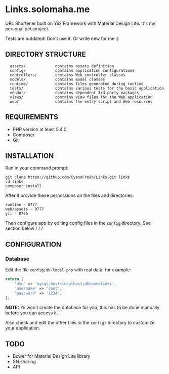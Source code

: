 Links.solomaha.me
============================

URL Shortener built on Yii2 Framework with Material Design Lite. It's my personal pet-project.

Tests are outdated! Don't use it. Or write new for me :)

DIRECTORY STRUCTURE
-------------------

      assets/             contains assets definition
      config/             contains application configurations
      controllers/        contains Web controller classes
      models/             contains model classes
      runtime/            contains files generated during runtime
      tests/              contains various tests for the basic application
      vendor/             contains dependent 3rd-party packages
      views/              contains view files for the Web application
      web/                contains the entry script and Web resources



REQUIREMENTS
------------

* PHP version at least 5.4.0
* Composer
* Git


INSTALLATION
------------

Run in your command prompt:

~~~
git clone https://github.com/CyanoFresh/Links.git links
cd links
composer install
~~~

After it provide these permissions on the files and directories:

~~~
runtime - 0777
web/assets - 0777
yii - 0755
~~~

Then configure app by editing config files in the `config` directory. See section below \/ \/ \/

CONFIGURATION
-------------

### Database

Edit the file `config/db-local.php` with real data, for example:

```php
return [
    'dsn' => 'mysql:host=localhost;dbname=links',
    'username' => 'root',
    'password' => '1234',
];
```

**NOTE:** Yii won't create the database for you, this has to be done manually before you can access it.

Also check and edit the other files in the `config/` directory to customize your application.

TODO
-------------

* Bower for Material Design Lite library
* SN sharing
* API
